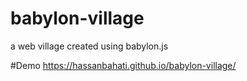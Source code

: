 # babylon-village
a web village created using babylon.js

#Demo https://hassanbahati.github.io/babylon-village/
